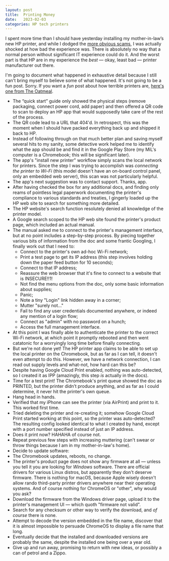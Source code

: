 ```yaml
---
layout: post
title:  Printing Money 
date:   2023-02-03 
categories: HP tech printers 
---
```


I spent more time than I should have yesterday installing my mother-in-law’s new HP printer, and while I dodged the [more obvious scams](https://www.theatlantic.com/technology/archive/2023/02/home-printer-digital-rights-management-hp-instant-ink-subscription/672913/?ref=galaxy-brain), I was actually shocked at how bad the experience was. There is absolutely no way that a normal person without significant IT experience could do it. And the worst part is that HP are in my experience the *best* — okay, least bad — printer manufacturer out there.

I'm going to document what happened in exhaustive detail because I still can't bring myself to believe some of what happened. It's not going to be a fun post. Sorry. If you want a *fun* post about how terrible printers are, [here's one from The Oatmeal](https://theoatmeal.com/comics/printers).

- The “quick start” guide only showed the physical steps (remove packaging, connect power cord, add paper) and then offered a QR code to scan to deploy an HP app that would supposedly take care of the rest of the process.
- The QR code lead to a URL that 404'd. In retrospect, this was the moment when I should have packed everything back up and shipped it back to HP.
- Instead of following through on that much better plan and saving myself several hits to my sanity, some detective work helped me to identify what the app should be and find it in the Google Play Store (my MiL's computer is a Chromebook; this will be significant later).
- The app's "install new printer" workflow simply scans the local network for printers. Since the step I was trying to accomplish was *connecting the printer to Wi-Fi* (this model doesn't have an on-board control panel, only an embedded web server), this scan was not particularly helpful.
- The app's next suggestion was to contact support. Thanks, app.
- After having checked the box for any additional docs, and finding only reams of pointless legal paperwork documenting the printer's compliance to various standards and treaties, I gingerly loaded up the HP web site to search for something more detailed.
- The HP website's search function resolutely denied all knowledge of the printer model.
- A Google search scoped to the HP web site found the printer's product page, which included an actual manual.
- The manual asked me to connect to the printer's management interface, but at no point includes a step-by-step process. By piecing together various bits of information from the doc and some frantic Googling, I finally work out that I need to:
  - Connect to the printer's own ad-hoc Wi-Fi network;
  - Print a test page to get its IP address (this step involves holding down the paper feed button for 10 seconds);
  - Connect to that IP address;
  - Reassure the web browser that it's fine to connect to a website that is INSECURE!!1!
  - Not find the menu options from the doc, only some basic information about supplies;
  - Panic;
  - Note a tiny "Login" link hidden away in a corner;
  - Mutter "surely not…"
  - Fail to find any user credentials documented anywhere, or indeed any mention of a login flow;
  - Connect as "admin" with no password on a hunch;
  - Access the full management interface.
- At this point I was finally able to authenticate the printer to the correct Wi-Fi network, at which point it promptly rebooted and then went catatonic for a worryingly long time before finally connecting.
- But we're not done yet! The HP printer app claims to be able to set up the local printer on the Chromebook, but as far as I can tell, it doesn't even attempt to do this. However, we have a network connection, I can read out supply levels and what-not, how hard can this be?
- Despite having Google Cloud Print enabled, nothing was auto-detected, so I created it as IPP (amazingly, this step *is* actually in the docs).
- Time for a test print! The Chromebook's print queue showed the doc as PRINTED, but the printer didn’t produce anything, and as far as I could determine, it never hit the printer's own queue.
- Hang head in hands.
- Verified that my iPhone can see the printer (via AirPrint) and print to it. This worked first time.
- Tried deleting the printer and re-creating it; somehow Google Cloud Print started working at this point, so the printer was auto-detected? The resulting config looked identical to what I created by hand, except with a port number specified instead of just an IP address.
- Does it print now? HAHAHA of course not.
- Repeat previous few steps with increasing muttering (can't swear or throw things because I am in my mother-in-law's home).
- Decide to update software:
- The Chromebook updates, reboots, no change.
- The printer's product page does not show any firmware at all — unless you tell it you are looking for *Windows* software. There are official drivers for various Linux distros, but apparently they don't deserve firmware. There is nothing for macOS, because Apple wisely doesn't allow rando third-party printer drivers anywhere near their operating systems. And of course nothing for ChromeOS or "other", why would you ask?
- Download the firmware from the Windows driver page, upload it to the printer's management UI — which quoth "firmware not valid".
- Search for any checksum or other way to verify the download, and *of course* there is none.
- Attempt to decode the version embedded in the file name, discover that it is almost impossible to persuade ChromeOS to display a file name that long.
- Eventually decide that the installed and downloaded versions are probably the same, despite the installed one being over a year old.
- Give up and run away, promising to return with new ideas, or possibly a can of petrol and a Zippo.

